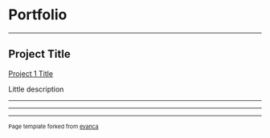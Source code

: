 # Portfolio

---

## Project Title

[Project 1 Title](/sample_page)

Little description
<!--
<img src="images/dummy_thumbnail.jpg?raw=true"/>
-->

---
<!--
[Project 2 Title](/pdf/sample_presentation.pdf)
<img src="images/dummy_thumbnail.jpg?raw=true"/>
-->

---
<!--
[Project 3 Title](http://example.com/)
<img src="images/dummy_thumbnail.jpg?raw=true"/>
-->
<!--
### Category Name 2

- [Project 1 Title](http://example.com/)
- [Project 2 Title](http://example.com/)
- [Project 3 Title](http://example.com/)
- [Project 4 Title](http://example.com/)
- [Project 5 Title](http://example.com/)
-->



---
<p style="font-size:11px">Page template forked from <a href="https://github.com/evanca/quick-portfolio">evanca</a></p>
<!-- Remove above link if you don't want to attibute -->

